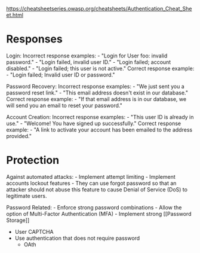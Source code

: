 

https://cheatsheetseries.owasp.org/cheatsheets/Authentication_Cheat_Sheet.html

# Responses

Login:
	Incorrect response examples:
		- "Login for User foo: invalid password."
		- "Login failed, invalid user ID."
		- "Login failed; account disabled."
		- "Login failed; this user is not active."
	Correct response example:
		- "Login failed; Invalid user ID or password."

Password Recovery:
	Incorrect response examples:
		- "We just sent you a password reset link."
		- "This email address doesn't exist in our database."
	Correct response example:
		- "If that email address is in our database, we will send you an email to reset your password."

Account Creation:
	Incorrect response examples:
		- "This user ID is already in use."
		- "Welcome! You have signed up successfully."
	Correct response example:
		- "A link to activate your account has been emailed to the address provided."



# Protection

Against automated attacks:
	- Implement attempt limiting 
	- Implement accounts lockout features
		- They can use forgot password so that an attacker should not abuse this feature to cause Denial of Service (DoS) to legitimate users.

Password Related:
	- Enforce strong password combinations
	- Allow the option of Multi-Factor Authentication (MFA)
	- Implement strong [[Password Storage]]

- User CAPTCHA
- Use authentication that does not require password
	- OAth




















